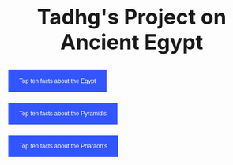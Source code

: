 <html>
<head>
<style>
body, html {
    height: 0%;
    margin: 0;
}

.bg {
    /* The image used */
    background-image: url("page1.4.jfif");

    /* Full height */
    height: 100%;
    width: 100%;

    /* Center and scale the image nicely */
    background-position: center;
    background-repeat: no-repeat;
    background-size: cover;
}
</style>
<style>
.button {
    background-color: #3355FF;
    border: none;
    color: white;
    padding: 15px 22px;
    text-align: center;
    text-decoration: none;
    display: inline-block;
    font-size: 12px;
    margin: 4px 2px;
    cursor: pointer;
}
</style>

<title>Tadhg's Project</title>

</head>
<body>

<div class="bg"></div>

<h1 align="center" style="font-size:300%;">Tadhg's Project on Ancient Egypt</h1>

<button align="center" class="button" onclick="window.open('page4.html')">Top ten facts about the Egypt</button>

<button align="center" class="button" onclick="window.open('page2.html')">Top ten facts about the Pyramid's</button>

<button align="center" class="button" onclick="window.open('page3.html')">Top ten facts about the Pharaoh's</button>


</body>
</html>
